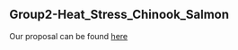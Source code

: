 ## Group2-Heat_Stress_Chinook_Salmon

Our proposal can be found [here](https://docs.google.com/document/d/17jghzWJy3QLZ4wkh5bjVgahK--HfYiBVtPVG6s2TM2Q/edit?usp=sharing)